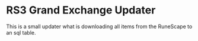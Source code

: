# RS3 Grand Exchange Updater

This is a small updater what is downloading all items from the RuneScape to an sql table.
